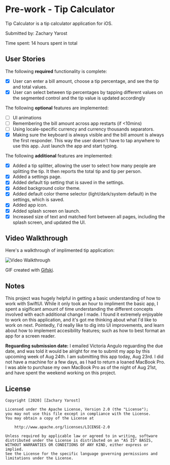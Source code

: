 # Pre-work - Tip Calculator

Tip Calculator is a tip calculator application for iOS.

Submitted by: Zachary Yarost

Time spent: 14 hours spent in total

## User Stories

The following **required** functionality is complete:

* [x] User can enter a bill amount, choose a tip percentage, and see the tip and total values.
* [x] User can select between tip percentages by tapping different values on the segmented control and the tip value is updated accordingly

The following **optional** features are implemented:

* [ ] UI animations
* [ ] Remembering the bill amount across app restarts (if <10mins)
* [ ] Using locale-specific currency and currency thousands separators.
* [x] Making sure the keyboard is always visible and the bill amount is always the first responder. This way the user doesn't have to tap anywhere to use this app. Just launch the app and start typing.

The following **additional** features are implemented:

- [x] Added a tip splitter, allowing the user to select how many people are splitting the tip. It then reports the total tip and tip per person.
- [x] Added a settings page.
- [x] Added default tip setting that is saved in the settings.
- [x] Added background color theme.
- [x] Added default color theme selector (light/dark/system default) in the settings, which is saved.
- [x] Added app icon.
- [x] Added splash screen on launch.
- [x] Increased size of text and matched font between all pages, including the splash screen, and updated the UI.

## Video Walkthrough

Here's a walkthrough of implimented tip application:

<img src='https://imgur.com/a/r7BysM2' title='Video Walkthrough' width='' alt='Video Walkthrough' />

GIF created with [Gifski](https://apps.apple.com/us/app/gifski/id1351639930?mt=12).

## Notes

This project was hugely helpful in getting a basic understanding of how to work with SwiftUI. While it only took an hour to impliment the basic app, I spent a sigificant amount of time understanding the different concepts involved with each additional change I made. I found it extremely enjoyable to work on this application, and it's got me thinking about what I'd like to work on next. Pointedly, I'd really like to dig into UI improvements, and learn about how to implement accesibility features; such as how to best format an app for a screen reader. 

**Reguarding submission date:** I emailed Victoria Angulo reguarding the due date, and was told it would be alright for me to submit my app by this upcoming week of Aug 24th. I am submitting this app today, Aug 23rd. I did not have a machine for a few days, as I had to return a loaned MacBook Pro. I was able to purchase my own MacBook Pro as of the night of Aug 21st, and have spent the weekend working on this project.

## License

    Copyright [2020] [Zachary Yarost]

    Licensed under the Apache License, Version 2.0 (the "License");
    you may not use this file except in compliance with the License.
    You may obtain a copy of the License at

        http://www.apache.org/licenses/LICENSE-2.0

    Unless required by applicable law or agreed to in writing, software
    distributed under the License is distributed on an "AS IS" BASIS,
    WITHOUT WARRANTIES OR CONDITIONS OF ANY KIND, either express or implied.
    See the License for the specific language governing permissions and
    limitations under the License.
